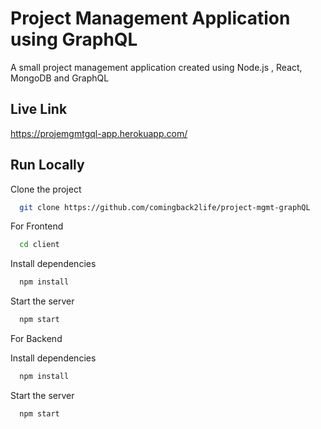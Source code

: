 # Project Management Application using GraphQL

A small project management application created using Node.js , React, MongoDB and GraphQL

## Live Link
https://projemgmtgql-app.herokuapp.com/


## Run Locally

Clone the project

```bash
  git clone https://github.com/comingback2life/project-mgmt-graphQL
```

For Frontend

```bash
  cd client
```

Install dependencies

```bash
  npm install
```

Start the server

```bash
  npm start
```

For Backend

Install dependencies

```bash
  npm install
```

Start the server

```bash
  npm start
```
